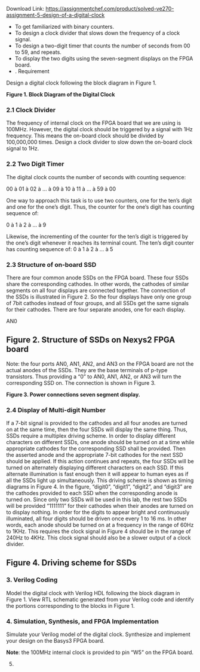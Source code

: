 Download Link: https://assignmentchef.com/product/solved-ve270-assignment-5-design-of-a-digital-clock
<br>
<ul>

 <li>To get familiarized with binary counters.</li>

 <li>To design a clock divider that slows down the frequency of a clock signal.</li>

 <li>To design a two-digit timer that counts the number of seconds from 00 to 59, and repeats.</li>

 <li>To display the two digits using the seven-segment displays on the FPGA board.</li>

 <li>. Requirement</li>

</ul>




Design a digital clock following the block diagram in Figure 1.

<strong>Figure 1.  Block Diagram of the Digital Clock </strong>

<h3>2.1 Clock Divider</h3>

The frequency of internal clock on the FPGA board that we are using is 100MHz. However, the digital clock should be triggered by a signal with 1Hz frequency. This means the on-board clock should be divided by 100,000,000 times. Design a clock divider to slow down the on-board clock signal to 1Hz.




<h3>2.2 Two Digit Timer</h3>

The digital clock counts the number of seconds with counting sequence: <strong><em> </em></strong>

00 à 01 à 02 à … à 09 à 10 à 11 à … à 59 à 00

One way to approach this task is to use two counters, one for the ten’s digit and one for the one’s digit. Thus, the counter for the one’s digit has counting sequence of:

0 à 1 à 2 à … à 9

Likewise, the incrementing of the counter for the ten’s digit is triggered by the one’s digit whenever it reaches its terminal count. The ten’s digit counter has counting sequence of: 0 à 1 à 2 à … à 5




<h3>2.3 Structure of on-board SSD</h3>

There are four common anode SSDs on the FPGA board. These four SSDs share the corresponding cathodes. In other words, the cathodes of similar segments on all four displays are connected together. The connection of the SSDs is illustrated in Figure 2. So the four displays have only one group of 7bit cathodes instead of four groups, and all SSDs get the same signals for their cathodes. There are four separate anodes, one for each display.

AN0




<strong> </strong>

<h2>Figure 2. Structure of SSDs on Nexys2 FPGA board</h2>

<strong> </strong>

Note: the four ports AN0, AN1, AN2, and AN3 on the FPGA board are not the actual anodes of the SSDs. They are the base terminals of p-type transistors. Thus providing a “0” to AN0, AN1, AN2, or AN3 will turn the corresponding SSD on. The connection is shown in Figure 3.




<strong>Figure 3.  Power connections seven segment display. </strong>

<strong> </strong>

<h3>2.4 Display of Multi-digit Number</h3>

If a 7-bit signal is provided to the cathodes and all four anodes are turned on at the same time, then the four SSDs will display the same thing. Thus, SSDs require a multiplex driving scheme. In order to display different characters on different SSDs, one anode should be turned on at a time while appropriate cathodes for the corresponding SSD shall be provided. Then the asserted anode and the appropriate 7-bit cathodes for the next SSD should be applied. If this action continues and repeats, the four SSDs will be turned on alternately displaying different characters on each SSD. If this alternate illumination is fast enough then it will appear to human eyes as if all the SSDs light up simultaneously. This driving scheme is shown as timing diagrams in Figure 4. In the figure, “digit0”, “digit1”, “digit2”, and “digit3” are the cathodes provided to each SSD when the corresponding anode is turned on. Since only two SSDs will be used in this lab, the rest two SSDs will be provided “1111111” for their cathodes when their anodes are turned on to display nothing. In order for the digits to appear bright and continuously illuminated, all four digits should be driven once every 1 to 16 ms. In other words, each anode should be turned on at a frequency in the range of 60Hz to 1KHz. This requires the clock signal in Figure 4 should be in the range of 240Hz to 4KHz. This clock signal should also be a slower output of a clock divider.




<h2>Figure 4.  Driving scheme for SSDs</h2>

<h3>3. Verilog Coding</h3>




Model the digital clock with Verilog HDL following the block diagram in Figure 1. View RTL schematic generated from your Verilog code and identify the portions corresponding to the blocks in Figure 1.




<h3>4. Simulation, Synthesis, and FPGA Implementation</h3>




Simulate your Verilog model of the digital clock. Synthesize and implement your design on the Basys3 FPGA board.




<strong>Note</strong>: the 100MHz internal clock is provided to pin “W5” on the FPGA board.

<ol start="5">

 <li></li>

</ol>